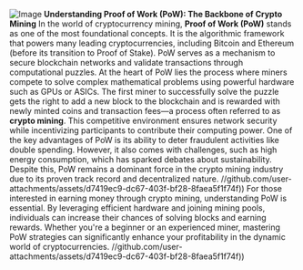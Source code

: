 
![Image](https://github.com/user-attachments/assets/d7419ec9-dc67-403f-bf28-8faea5f1f74f)
**Understanding Proof of Work (PoW): The Backbone of Crypto Mining**
In the world of cryptocurrency mining, **Proof of Work (PoW)** stands as one of the most foundational concepts. It is the algorithmic framework that powers many leading cryptocurrencies, including Bitcoin and Ethereum (before its transition to Proof of Stake). PoW serves as a mechanism to secure blockchain networks and validate transactions through computational puzzles.
At the heart of PoW lies the process where miners compete to solve complex mathematical problems using powerful hardware such as GPUs or ASICs. The first miner to successfully solve the puzzle gets the right to add a new block to the blockchain and is rewarded with newly minted coins and transaction fees—a process often referred to as **crypto mining**. This competitive environment ensures network security while incentivizing participants to contribute their computing power.
One of the key advantages of PoW is its ability to deter fraudulent activities like double spending. However, it also comes with challenges, such as high energy consumption, which has sparked debates about sustainability. Despite this, PoW remains a dominant force in the crypto mining industry due to its proven track record and decentralized nature.
 //github.com/user-attachments/assets/d7419ec9-dc67-403f-bf28-8faea5f1f74f))
For those interested in earning money through crypto mining, understanding PoW is essential. By leveraging efficient hardware and joining mining pools, individuals can increase their chances of solving blocks and earning rewards. Whether you're a beginner or an experienced miner, mastering PoW strategies can significantly enhance your profitability in the dynamic world of cryptocurrencies.
 //github.com/user-attachments/assets/d7419ec9-dc67-403f-bf28-8faea5f1f74f))
